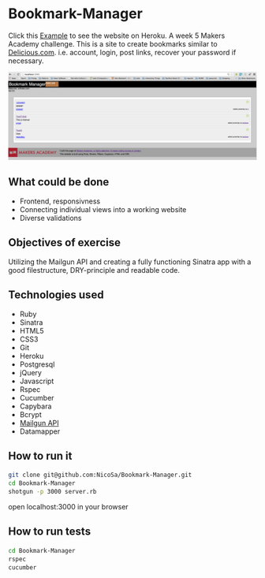 
Bookmark-Manager
===
Click this [Example] to see the website on Heroku.
A week 5 Makers Academy challenge. This is a site to create bookmarks similar to [Delicious.com]. i.e. account, login, post links, recover your password if necessary.

![](public/Bookmark.png)

What could be done
----
- Frontend, responsivness
- Connecting individual views into a working website
- Diverse validations

Objectives of exercise
----
Utilizing the Mailgun API and creating a fully functioning Sinatra app with a good filestructure, DRY-principle and readable code.

Technologies used
----
- Ruby
- Sinatra
- HTML5
- CSS3
- Git
- Heroku
- Postgresql
- jQuery
- Javascript
- Rspec
- Cucumber
- Capybara
- Bcrypt
- [Mailgun API]
- Datamapper

How to run it
----
```sh
git clone git@github.com:NicoSa/Bookmark-Manager.git
cd Bookmark-Manager
shotgun -p 3000 server.rb
```
open localhost:3000 in your browser

How to run tests
----
```sh
cd Bookmark-Manager
rspec
cucumber
```
[Mailgun API]:http://documentation.mailgun.com/quickstart.html
[Chitter]:https://github.com/NicoSa/Chitter
[Delicious.com]:https://delicious.com/
[Example]:http://limitless-scrubland-6059.herokuapp.com/